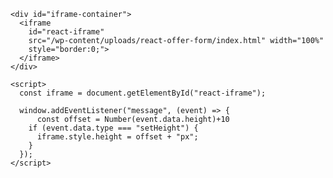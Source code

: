     <div id="iframe-container">
      <iframe
        id="react-iframe"
        src="/wp-content/uploads/react-offer-form/index.html" width="100%"
        style="border:0;">
      </iframe>
    </div>

    <script>
      const iframe = document.getElementById("react-iframe");

      window.addEventListener("message", (event) => {
          const offset = Number(event.data.height)+10
        if (event.data.type === "setHeight") {
          iframe.style.height = offset + "px";
        }
      });
    </script>
